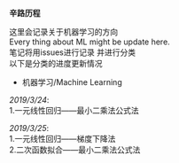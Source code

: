 **辛路历程**  
  
这里会记录关于机器学习的方向  
Every thing about ML might be update here.  
笔记将用issues进行记录 并进行分类  
以下是分类的进度更新情况  
  
- 机器学习/Machine Learning  
  
_2019/3/24_:  
1.一元线性回归——最小二乘法公式法  
  
_2019/3/25_:  
1.一元线性回归——梯度下降法  
2.二次函数拟合——最小二乘法公式法  
